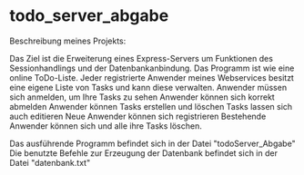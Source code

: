 # todo_server_abgabe
Beschreibung meines Projekts:

Das Ziel ist die Erweiterung eines Express-Servers um Funktionen des Sessionhandlings und der Datenbankanbindung.
Das Programm ist wie eine online ToDo-Liste. Jeder registrierte Anwender meines Webservices besitzt eine eigene Liste von Tasks und kann diese verwalten.
Anwender müssen sich anmelden, um Ihre Tasks zu sehen
Anwender können sich korrekt abmelden
Anwender können Tasks erstellen und löschen
Tasks lassen sich auch editieren
Neue Anwender können sich registrieren
Bestehende Anwender können sich und alle ihre Tasks löschen.

Das ausführende Programm befindet sich in der Datei "todoServer_Abgabe"
Die benutzte Befehle zur Erzeugung der Datenbank befindet sich in der Datei "datenbank.txt"
